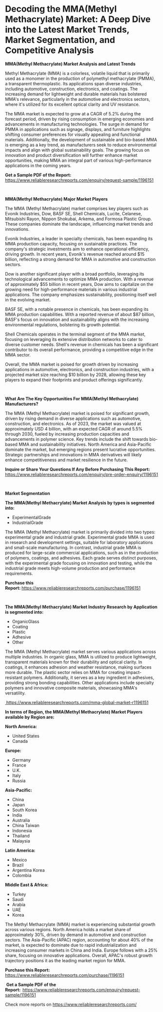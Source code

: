 <p><h1>Decoding the MMA(Methyl Methacrylate) Market: A Deep Dive into the Latest Market Trends, Market Segmentation, and Competitive Analysis</h1></p><p><strong>MMA(Methyl Methacrylate) Market Analysis and Latest Trends</strong></p>
<p><p>Methyl Methacrylate (MMA) is a colorless, volatile liquid that is primarily used as a monomer in the production of polymethyl methacrylate (PMMA), a transparent thermoplastic. Its applications span diverse industries, including automotive, construction, electronics, and coatings. The increasing demand for lightweight and durable materials has bolstered MMA's relevance, particularly in the automotive and electronics sectors, where it's utilized for its excellent optical clarity and UV resistance.</p><p>The MMA market is expected to grow at a CAGR of 5.2% during the forecast period, driven by rising consumption in emerging economies and advancements in manufacturing technologies. The surge in demand for PMMA in applications such as signage, displays, and furniture highlights shifting consumer preferences for visually appealing and functional materials. Additionally, the development of sustainable and bio-based MMA is emerging as a key trend, as manufacturers seek to reduce environmental impacts and align with global sustainability goals. The growing focus on innovation and product diversification will further enhance market opportunities, making MMA an integral part of various high-performance applications in the coming years.</p></p>
<p><strong>Get a Sample PDF of the Report:&nbsp;</strong> <a href="https://www.reliableresearchreports.com/enquiry/request-sample/1196151?utm_campaign=2180&utm_medium=2&utm_source=Github&utm_content=ia&utm_term=22032025&utm_id=mmamethyl-methacrylate">https://www.reliableresearchreports.com/enquiry/request-sample/1196151</a></p>
<p>&nbsp;</p>
<p><strong>MMA(Methyl Methacrylate) Major Market Players</strong></p>
<p><p>The MMA (Methyl Methacrylate) market comprises key players such as Evonik Industries, Dow, BASF SE, Shell Chemicals, Lucite, Celanese, Mitsubishi Rayon, Nippon Shokubai, Arkema, and Formosa Plastic Group. These companies dominate the landscape, influencing market trends and innovations.</p><p>Evonik Industries, a leader in specialty chemicals, has been expanding its MMA production capacity, focusing on sustainable practices. The company's strategic investments aim to enhance operational efficiency, driving growth. In recent years, Evonik's revenue reached around $15 billion, reflecting a strong demand for MMA in automotive and construction sectors.</p><p>Dow is another significant player with a broad portfolio, leveraging its technological advancements to optimize MMA production. With a revenue of approximately $55 billion in recent years, Dow aims to capitalize on the growing need for high-performance materials in various industrial applications. The company emphasizes sustainability, positioning itself well in the evolving market.</p><p>BASF SE, with a notable presence in chemicals, has been expanding its MMA production capabilities. With a reported revenue of about $87 billion, BASF's focus on innovation and sustainability aligns with the increasing environmental regulations, bolstering its growth potential.</p><p>Shell Chemicals operates in the terminal segment of the MMA market, focusing on leveraging its extensive distribution networks to cater to diverse customer needs. Shell's revenue in chemicals has been a significant contributor to its overall performance, providing a competitive edge in the MMA sector.</p><p>Overall, the MMA market is poised for growth driven by increasing applications in automotive, electronics, and construction industries, with a projected market size reaching $10 billion by 2028, allowing these key players to expand their footprints and product offerings significantly.</p></p>
<p>&nbsp;</p>
<p><strong>What Are The Key Opportunities For MMA(Methyl Methacrylate) Manufacturers?</strong></p>
<p><p>The MMA (Methyl Methacrylate) market is poised for significant growth, driven by rising demand in diverse applications such as automotive, construction, and electronics. As of 2023, the market was valued at approximately USD 4 billion, with an expected CAGR of around 5.5% through 2030, fueled by increasing production capacities and advancements in polymer science. Key trends include the shift towards bio-based MMA and sustainability initiatives. North America and Asia-Pacific dominate the market, but emerging regions present lucrative opportunities. Strategic partnerships and innovations in MMA derivatives will likely enhance competitiveness and market resilience in the future.</p></p>
<p><strong>Inquire or Share Your Questions If Any Before Purchasing This Report:</strong> <a href="https://www.reliableresearchreports.com/enquiry/pre-order-enquiry/1196151?utm_campaign=2180&utm_medium=2&utm_source=Github&utm_content=ia&utm_term=22032025&utm_id=mmamethyl-methacrylate">https://www.reliableresearchreports.com/enquiry/pre-order-enquiry/1196151</a></p>
<p>&nbsp;</p>
<p><strong>Market Segmentation</strong></p>
<p><strong>The MMA(Methyl Methacrylate) Market Analysis by types is segmented into:</strong></p>
<p><ul><li>ExperimentalGrade</li><li>IndustrialGrade</li></ul></p>
<p><p>The MMA (Methyl Methacrylate) market is primarily divided into two types: experimental grade and industrial grade. Experimental grade MMA is used in research and development settings, suitable for laboratory applications and small-scale manufacturing. In contrast, industrial grade MMA is produced for large-scale commercial applications, such as in the production of polymers, coatings, and adhesives. Each grade serves distinct purposes, with the experimental grade focusing on innovation and testing, while the industrial grade meets high-volume production and performance requirements.</p></p>
<p><strong>Purchase this Report:&nbsp;</strong><a href="https://www.reliableresearchreports.com/purchase/1196151?utm_campaign=2180&utm_medium=2&utm_source=Github&utm_content=ia&utm_term=22032025&utm_id=mmamethyl-methacrylate">https://www.reliableresearchreports.com/purchase/1196151</a></p>
<p>&nbsp;</p>
<p><strong>The MMA(Methyl Methacrylate) Market Industry Research by Application is segmented into:</strong></p>
<p><ul><li>OrganicGlass</li><li>Coating</li><li>Plastic</li><li>Adhesive</li><li>Other</li></ul></p>
<p><p>The MMA (Methyl Methacrylate) market serves various applications across multiple industries. In organic glass, MMA is utilized to produce lightweight, transparent materials known for their durability and optical clarity. In coatings, it enhances adhesion and weather resistance, making surfaces more durable. The plastic sector relies on MMA for creating impact-resistant polymers. Additionally, it serves as a key ingredient in adhesives, providing strong bonding capabilities. Other applications include specialty polymers and innovative composite materials, showcasing MMA's versatility.</p></p>
<p><a href="https://www.reliableresearchreports.com/mma-global-market-r1196151?utm_campaign=2180&utm_medium=2&utm_source=Github&utm_content=ia&utm_term=22032025&utm_id=mmamethyl-methacrylate">&nbsp;https://www.reliableresearchreports.com/mma-global-market-r1196151</a></p>
<p><strong>In terms of Region, the MMA(Methyl Methacrylate) Market Players available by Region are:</strong></p>
<p>
    <p> <strong> North America: </strong>
        <ul>
            <li>United States</li>
            <li>Canada</li>
        </ul>
        </p> 
    <p> <strong> Europe: </strong>
        <ul>
            <li>Germany</li>
            <li>France</li>
            <li>U.K.</li>
            <li>Italy</li>
            <li>Russia</li>
        </ul>
        </p> 
    <p> <strong> Asia-Pacific: </strong>
        <ul>
            <li>China</li>
            <li>Japan</li>
            <li>South Korea</li>
            <li>India</li>
            <li>Australia</li>
            <li>China Taiwan</li>
            <li>Indonesia</li>
            <li>Thailand</li>
            <li>Malaysia</li>
        </ul>
        </p> 
    <p> <strong> Latin America: </strong>
        <ul>
            <li>Mexico</li>
            <li>Brazil</li>
            <li>Argentina Korea</li>
            <li>Colombia</li>
        </ul>
        </p> 
    <p> <strong> Middle East & Africa: </strong>
        <ul>
            <li>Turkey</li>
            <li>Saudi</li>
            <li>Arabia</li>
            <li>UAE</li>
            <li>Korea</li>
        </ul>
    </p>
    </p>
<p><p>The Methyl Methacrylate (MMA) market is experiencing substantial growth across various regions. North America holds a market share of approximately 30%, driven by demand in automotive and construction sectors. The Asia-Pacific (APAC) region, accounting for about 40% of the market, is expected to dominate due to rapid industrialization and increasing consumer markets in China and India. Europe follows with a 25% share, focusing on innovative applications. Overall, APAC's robust growth trajectory positions it as the leading market region for MMA.</p></p>
<p><strong>Purchase this Report: </strong><a href="https://www.reliableresearchreports.com/purchase/1196151?utm_campaign=2180&utm_medium=2&utm_source=Github&utm_content=ia&utm_term=22032025&utm_id=mmamethyl-methacrylate">https://www.reliableresearchreports.com/purchase/1196151</a></p>
<p>&nbsp;<strong>Get a Sample PDF of the Report:&nbsp;&nbsp;</strong><a href="https://www.reliableresearchreports.com/enquiry/request-sample/1196151?utm_campaign=2180&utm_medium=2&utm_source=Github&utm_content=ia&utm_term=22032025&utm_id=mmamethyl-methacrylate">https://www.reliableresearchreports.com/enquiry/request-sample/1196151</a></p>
<p><strong></strong></p>
<p>Check more reports on <a href="https://www.reliableresearchreports.com/?utm_campaign=2180&utm_medium=2&utm_source=Github&utm_content=ia&utm_term=22032025&utm_id=mmamethyl-methacrylate">https://www.reliableresearchreports.com/</a></p>